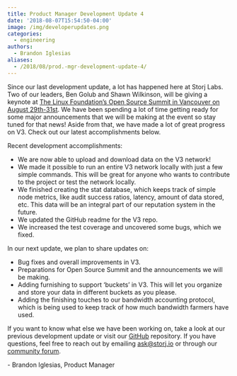 ```yaml
---
title: Product Manager Development Update 4
date: '2018-08-07T15:54:50-04:00'
image: /img/developerupdates.png
categories:
  - engineering
authors:
  - Brandon Iglesias
aliases:  
  - /2018/08/prod.-mgr-development-update-4/
---
```

Since our last development update, a lot has happened here at Storj Labs. Two of our leaders, Ben Golub and Shawn Wilkinson, will be giving a keynote at [The Linux Foundation’s Open Source Summit in Vancouver on August 29th-31st](https://events.linuxfoundation.org/events/open-source-summit-north-america-2018/). We have been spending a lot of time getting ready for some major announcements that we will be making at the event so stay tuned for that news! Aside from that, we have made a lot of great progress on V3. Check out our latest accomplishments below.

<!--more-->

Recent development accomplishments:

* We are now able to upload and download data on the V3 network!
* We made it possible to run an entire V3 network locally with just a few simple commands. This will be great for anyone who wants to contribute to the project or test the network locally.
* We finished creating the stat database, which keeps track of simple node metrics, like audit success ratios, latency, amount of data stored, etc. This data will be an integral part of our reputation system in the future.
* We updated the GitHub readme for the V3 repo.
* We increased the test coverage and uncovered some bugs, which we fixed.

In our next update, we plan to share updates on:

* Bug fixes and overall improvements in V3.
* Preparations for Open Source Summit and the announcements we will be making.
* Adding furnishing to support ‘buckets’ in V3. This will let you organize and store your data in different buckets as you please.
* Adding the finishing touches to our bandwidth accounting protocol, which is being used to keep track of how much bandwidth farmers have used.

If you want to know what else we have been working on, take a look at our previous development update or visit our [GitHub](https://github.com/storj/storj) repository. If you have questions, feel free to reach out by emailing [ask@storj.io](ask@storj.io) or through our [community forum](https://community.storj.io/home).

\- Brandon Iglesias, Product Manager
